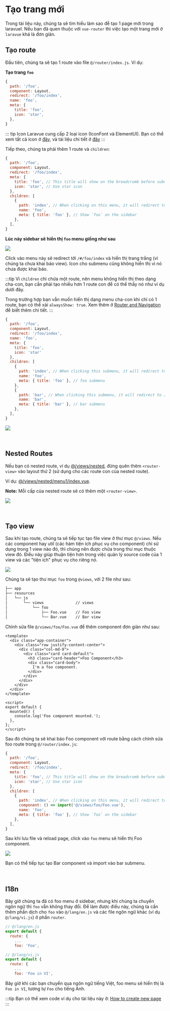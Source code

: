 # Tạo trang mới

Trong tài liệu này, chúng ta sẽ tìm hiểu làm sao đễ tạo 1 page mới trong laravuel. Nếu bạn đã quen thuộc với `vue-router` thì việc tạo một trang mới ở `laravue` khá là đơn giản.

## Tạo route

Đầu tiên, chúng ta sẽ tạo 1 route vào file `@/router/index.js`. Ví dụ:

**Tạo trang `foo`**

```js
{
  path: '/foo',
  component: Layout,
  redirect: '/foo/index',
  name: 'foo',
  meta: {
    title: 'foo',
    icon: 'star',
  },
}
```

::: tip Icon
Laravue cung cấp 2 loại icon (IconFont và ElementUI). Bạn có thể xem tất cả icon ở [đây](https://laravue.dev/#/element-ui/icons), và tài liệu chi tiết ở [đây](/guide/advanced/icon.md)
:::

Tiếp theo, chúng ta phải thêm 1 route và `children`:
```js
{
  path: '/foo',
  component: Layout,
  redirect: '/foo/index',
  meta: {
    title: 'foo', // This title will show on the breadcrumb before submenu's title
    icon: 'star', // Use star icon
  },
  children: [
    {
      path: 'index', // When clicking on this menu, it will redirect to /#/foo/index
      name: 'foo',
      meta: { title: 'foo' }, // Show `foo` on the sidebar
    },
  ],
}
```

**Lúc này sidebar sẽ hiển thị `foo` menu giống như sau**

![](https://cp5.sgp1.cdn.digitaloceanspaces.com/zoro/laravue-cdn/foo.png)

Click vào menu này sẽ redirect tới `/#/foo/index` và hiển thị trang trắng (vì chúng ta chưa khai báo view). Icon cho submenu cũng không hiển thị vì nó chưa được khai báo.
<br/>

:::tip
Vì `children` chỉ chứa một route, nên menu không hiển thị theo dạng cha-con, bạn cần phải tạo nhiều hơn 1 route con để có thể thấy nó như ví dụ dưới đây.

Trong trường hợp bạn vẫn muốn hiển thị dạng menu cha-con khi chỉ có 1 route, bạn có thể xài `alwaysShow: true`. Xem thêm ở [Router and Navigation](/guide/essentials/router-and-nav.md) để biết thêm chi tiết.
:::

```js
{
  path: '/foo',
  component: Layout,
  redirect: '/foo/index',
  name: 'foo',
  meta: {
    title: 'foo',
    icon: 'star'
  },
  children: [
    { 
      path: 'index', // When clicking this submenu, it will redirect to /#/foo/index
      name: 'foo', 
      meta: { title: 'foo' }, // foo submenu
    },
    { 
      path: 'bar', // When clicking this submenu, it will redirect to /#/foo/bar 
      name: 'bar',
      meta: { title: 'bar' }, // bar submenu
    },
  ],
}
```

![](https://cp5.sgp1.cdn.digitaloceanspaces.com/zoro/laravue-cdn/foo-bar.png)

<br/>

## Nested Routes

Nếu bạn có nested route, ví dụ [@/views/nested](https://github.com/tuandm/laravue/blob/master/resources/js/views/nested), đừng quên thêm `<router-view>` vào layout thứ 2 (sử dụng cho các route con của nested route).

Ví dụ: [@/views/nested/menu1/index.vue](https://github.com/tuandm/laravue/blob/master/resources/js/views/nested/menu1/index.vue).

**Note:** Mỗi cấp của nested route sẽ có thêm một `<router-view>`.

![](https://cp5.sgp1.cdn.digitaloceanspaces.com/zoro/laravue-cdn/nested.png)

<br/>

## Tạo view

Sau khi tạo route, chúng ta sẽ tiếp tục tạo file view ở thư mục `@/views`. Nếu các component hay util (các hàm tiện ích phục vụ cho component) chỉ sử dụng trong 1 view nào đó, thì chúng nên được chứa trong thư mục thuộc view đó. Điều này giúp thuận tiện hơn trong việc quản lý source code của 1 view và các "tiện ích" phục vụ cho riêng nó.

![](https://cp5.sgp1.cdn.digitaloceanspaces.com/zoro/laravue-cdn/view-components.png)

Chúng ta sẽ tạo thư mục `foo` trong `@views`, với 2 file như sau:

```bash
├── app                        
├── resources                  
│   └── js                     
│       └── views              // views
│           └── foo            
│               ├── Foo.vue    // Foo view
│               └── Bar.vue    // Bar view
```

Chỉnh sửa file `@/views/foo/Foo.vue` để thêm component đơn giản như sau:

```
<template>
  <div class="app-container">
    <div class="row justify-content-center">
      <div class="col-md-8">
        <div class="card card-default">
          <h3 class="card-header">Foo Component</h3>
          <div class="card-body">
            I'm a foo component.
          </div>
        </div>
      </div>
    </div>
  </div>
</template>

<script>
export default {
  mounted() {
    console.log('Foo component mounted.');
  },
};
</script>

```

Sau đó chúng ta sẽ khai báo Foo component với route bằng cách chỉnh sửa foo route trong `@/router/index.js`:
```js
{
  path: '/foo',
  component: Layout,
  redirect: '/foo/index',
  meta: {
    title: 'foo', // This title will show on the breadcrumb before submenu's title
    icon: 'star', // Use star icon
  },
  children: [
    {
      path: 'index', // When clicking on this menu, it will redirect to /#/foo/index
      component: () => import('@/views/foo/Foo.vue'),
      name: 'foo',
      meta: { title: 'foo' }, // Show `foo` on the sidebar
    },
  ],
}
```

Sau khi lưu file và reload page, click vào `foo` menu sẽ hiển thị Foo component.

![](https://cp5.sgp1.cdn.digitaloceanspaces.com/zoro/laravue-cdn/foo-component.png)

Bạn có thể tiếp tục tạo Bar component và import vào bar submenu.

<br/>

## I18n

Bây giờ chúng ta đã có foo menu ở sidebar, nhưng khi chúng ta chuyển ngôn ngữ thì `foo` vẫn không thay đổi. Để làm được điều này, chúng ta cần thêm phần dịch cho `foo` vào `@/lang/en.js` và các file ngôn ngữ khác (ví dụ `@/lang/vi.js`) ở phần `router`.

```js
// @/lang/en.js
export default {
  route: {
    ...
    foo: 'Foo',

// @/lang/vi.js
export default {
  route: {
    ...
    foo: 'Foo in VI',
```
Bây giờ khi các bạn chuyển qua ngôn ngữ tiếng Việt, foo menu sẽ hiển thị là `Foo in VI`, tương tự `Foo` cho tiếng Anh.

:::tip
Bạn có thể xem code ví dụ cho tài liệu này ở: [How to create new page](https://github.com/tuandm/laravue/compare/guide/how-to-add-new-page?expand=1)
:::
